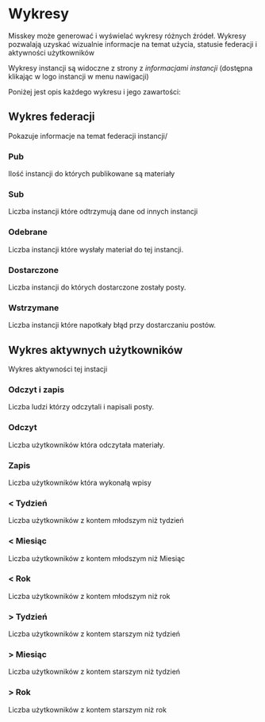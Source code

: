 # Wykresy

Misskey może generować i wyświelać wykresy różnych źródeł. Wykresy pozwalają uzyskać wizualnie informacje na temat użycia, statusie federacji i aktywności użytkowników

Wykresy instancji są widoczne z strony z _informacjami instancji_ (dostępna klikając w logo instancji w menu nawigacji)

Poniżej jest opis każdego wykresu i jego zawartości:

## Wykres federacji

Pokazuje informacje na temat federacji instancji/

### Pub

Ilość instancji do których publikowane są materiały

### Sub

Liczba instancji które odtrzymują dane od innych instancji

### Odebrane

Liczba instancji które wysłały materiał do tej instancji.

### Dostarczone

Liczba instancji do których dostarczone zostały posty.

### Wstrzymane

Liczba instancji które napotkały błąd przy dostarczaniu postów.

## Wykres aktywnych użytkowników

Wykres aktywności tej instacji

### Odczyt i zapis

Liczba ludzi którzy odczytali i napisali posty.

### Odczyt

Liczba użytkowników która odczytała materiały.

### Zapis

Liczba użytkowników która wykonałą wpisy

### < Tydzień

Liczba użytkowników z kontem młodszym niż tydzień

### < Miesiąc

Liczba użytkowników z kontem młodszym niż Miesiąc

### < Rok

Liczba użytkowników z kontem młodszym niż rok

### > Tydzień

Liczba użytkowników z kontem starszym niż tydzień

### > Miesiąc

Liczba użytkowników z kontem starszym niż tydzień

### > Rok

Liczba użytkowników z kontem starszym niż rok

